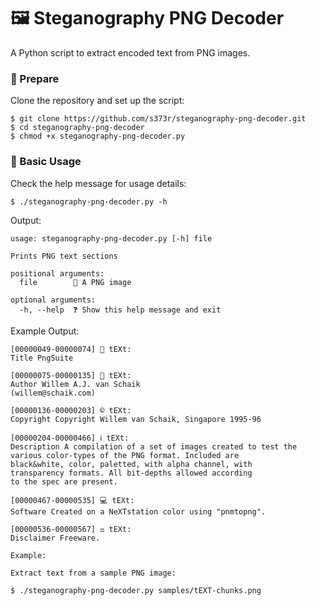# 🖼️ Steganography PNG Decoder

A Python script to extract encoded text from PNG images.

### 🚀 Prepare

Clone the repository and set up the script:

    $ git clone https://github.com/s373r/steganography-png-decoder.git
    $ cd steganography-png-decoder
    $ chmod +x steganography-png-decoder.py

### 📖 Basic Usage

Check the help message for usage details:

    $ ./steganography-png-decoder.py -h

Output:

    usage: steganography-png-decoder.py [-h] file
    
    Prints PNG text sections
    
    positional arguments:
      file        📄 A PNG image
    
    optional arguments:
      -h, --help  ❓ Show this help message and exit

Example Output:

    [00000049-00000074] 📝 tEXt:
    Title PngSuite
    
    [00000075-00000135] 👤 tEXt:
    Author Willem A.J. van Schaik
    (willem@schaik.com)
    
    [00000136-00000203] ©️ tEXt:
    Copyright Copyright Willem van Schaik, Singapore 1995-96
    
    [00000204-00000466] ℹ️ tEXt:
    Description A compilation of a set of images created to test the
    various color-types of the PNG format. Included are
    black&white, color, paletted, with alpha channel, with
    transparency formats. All bit-depths allowed according
    to the spec are present.
    
    [00000467-00000535] 💻 tEXt:
    Software Created on a NeXTstation color using "pnmtopng".
    
    [00000536-00000567] ⚖️ tEXt:
    Disclaimer Freeware.
    
    Example:
    
    Extract text from a sample PNG image:

    $ ./steganography-png-decoder.py samples/tEXT-chunks.png

